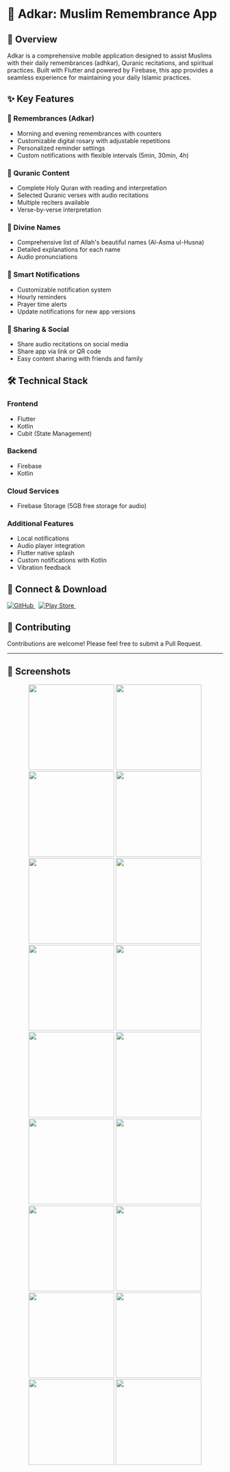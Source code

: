 # 📱 Adkar: Muslim Remembrance App

## 🌟 Overview

Adkar is a comprehensive mobile application designed to assist Muslims with their daily remembrances (adhkar), Quranic recitations, and spiritual practices. Built with Flutter and powered by Firebase, this app provides a seamless experience for maintaining your daily Islamic practices.

## ✨ Key Features

### 📿 Remembrances (Adkar)

- Morning and evening remembrances with counters
- Customizable digital rosary with adjustable repetitions
- Personalized reminder settings
- Custom notifications with flexible intervals (5min, 30min, 4h)

### 📖 Quranic Content

- Complete Holy Quran with reading and interpretation
- Selected Quranic verses with audio recitations
- Multiple reciters available
- Verse-by-verse interpretation

### 👑 Divine Names

- Comprehensive list of Allah's beautiful names (Al-Asma ul-Husna)
- Detailed explanations for each name
- Audio pronunciations

### 🔔 Smart Notifications

- Customizable notification system
- Hourly reminders
- Prayer time alerts
- Update notifications for new app versions

### 🔄 Sharing & Social

- Share audio recitations on social media
- Share app via link or QR code
- Easy content sharing with friends and family

## 🛠️ Technical Stack

### Frontend

- Flutter
- Kotlin
- Cubit (State Management)

### Backend

- Firebase
- Kotlin

### Cloud Services

- Firebase Storage (5GB free storage for audio)

### Additional Features

- Local notifications
- Audio player integration
- Flutter native splash
- Custom notifications with Kotlin
- Vibration feedback

## 🔗 Connect & Download

<p align="left">
<a href="https://github.com/h0996g/adkar">
  <img src="https://img.shields.io/badge/GitHub-100000?style=for-the-badge&logo=github&logoColor=white" alt="GitHub" />
</a>&nbsp;
<a href="https://play.google.com/store/apps/details?id=com.h0774g.alhou">
  <img src="https://img.shields.io/badge/Get_it_on_Google_Play-414141?style=for-the-badge&logo=google-play&logoColor=white" alt="Play Store" />
</a>&nbsp;
</p>

## 🤝 Contributing

Contributions are welcome! Please feel free to submit a Pull Request.

---
## 📱 Screenshots

<p align="center">
<img src="https://github.com/h0996g/adkar/blob/2c9e82349d4831cd29594727d000c038509a0f49/screenShoots/adkar/1.jpg" width="200" />
<img src="https://github.com/h0996g/adkar/blob/2c9e82349d4831cd29594727d000c038509a0f49/screenShoots/adkar/2.jpg" width="200" /> 
<img src="https://github.com/h0996g/adkar/blob/2c9e82349d4831cd29594727d000c038509a0f49/screenShoots/adkar/3.jpg" width="200" />
<img src="https://github.com/h0996g/adkar/blob/2c9e82349d4831cd29594727d000c038509a0f49/screenShoots/adkar/4.jpg" width="200" />
<img src="https://github.com/h0996g/adkar/blob/2c9e82349d4831cd29594727d000c038509a0f49/screenShoots/adkar/5.jpg" width="200" />
<img src="https://github.com/h0996g/adkar/blob/2c9e82349d4831cd29594727d000c038509a0f49/screenShoots/adkar/6.jpg" width="200" />
<img src="https://github.com/h0996g/adkar/blob/2c9e82349d4831cd29594727d000c038509a0f49/screenShoots/adkar/7.jpg" width="200" />
<img src="https://github.com/h0996g/adkar/blob/2c9e82349d4831cd29594727d000c038509a0f49/screenShoots/adkar/8.jpg" width="200" />
<img src="https://github.com/h0996g/adkar/blob/2c9e82349d4831cd29594727d000c038509a0f49/screenShoots/adkar/9.jpg" width="200" />
<img src="https://github.com/h0996g/adkar/blob/2c9e82349d4831cd29594727d000c038509a0f49/screenShoots/adkar/10.jpg" width="200" />
<img src="https://github.com/h0996g/adkar/blob/2c9e82349d4831cd29594727d000c038509a0f49/screenShoots/adkar/11.jpg" width="200" />
<img src="https://github.com/h0996g/adkar/blob/2c9e82349d4831cd29594727d000c038509a0f49/screenShoots/adkar/12.jpg" width="200" />
<img src="https://github.com/h0996g/adkar/blob/2c9e82349d4831cd29594727d000c038509a0f49/screenShoots/adkar/13.jpg" width="200" />
<img src="https://github.com/h0996g/adkar/blob/2c9e82349d4831cd29594727d000c038509a0f49/screenShoots/adkar/14.jpg" width="200" />
<img src="https://github.com/h0996g/adkar/blob/2c9e82349d4831cd29594727d000c038509a0f49/screenShoots/adkar/15.jpg" width="200" />
<img src="https://github.com/h0996g/adkar/blob/2c9e82349d4831cd29594727d000c038509a0f49/screenShoots/adkar/16.jpg" width="200" />
<img src="https://github.com/h0996g/adkar/blob/2c9e82349d4831cd29594727d000c038509a0f49/screenShoots/adkar/17.jpg" width="200" />
<img src="https://github.com/h0996g/adkar/blob/2c9e82349d4831cd29594727d000c038509a0f49/screenShoots/adkar/18.jpg" width="200" />
</p>
   
<br>
